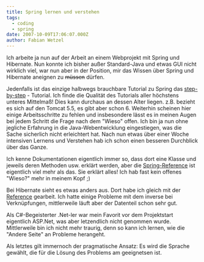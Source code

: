 ```yaml
---
title: Spring lernen und verstehen
tags:
  - coding
  - spring
date: 2007-10-09T17:06:07.000Z
author: Fabian Wetzel
---
```


Ich arbeite ja nun auf der Arbeit an einem Webprojekt mit Spring und Hibernate. Nun konnte ich bisher außer Standard-Java und etwas GUI nicht wirklich viel, war nun aber in der Position, mir das Wissen über Spring und Hibernate aneignen zu ~~müssen~~ dürfen.

Jedenfalls ist das einzige halbwegs brauchbare Tutorial zu Spring das [step-by-step](http://www.springframework.org/docs/MVC-step-by-step/Spring-MVC-step-by-step.html) - Tutorial. Ich finde die Qualität des Tutorials aller höchstens unteres Mittelmaß! Dies kann durchaus an dessen Alter liegen. z.B. bezieht es sich auf den Tomcat 5.5, es gibt aber schon 6. Weiterhin scheinen hier einige Arbeitsschritte zu fehlen und insbesondere lässt es in meinen Augen bei jedem Schritt die Frage nach dem "Wieso" offen. Ich bin ja nun ohne jegliche Erfahrung in die Java-Webentwicklung eingestiegen, was die Sache sicherlich nicht erleichtert hat. Nach nun etwas über einer Woche intensiven Lernens und Verstehen hab ich schon einen besseren Durchblick über das Ganze.

Ich kenne Dokumentationen eigentlich immer so, dass dort eine Klasse und jeweils deren Methoden usw. erklärt werden, aber die [Spring-Reference](http://static.springframework.org/spring/docs/2.0.x/reference/mvc.html) ist eigentlich viel mehr als das. Sie erklärt alles! Ich hab fast kein offenes "Wieso?" mehr in meinem Kopf ;)

Bei Hibernate sieht es etwas anders aus. Dort habe ich gleich mit der [Reference](http://www.hibernate.org/hib_docs/reference/en/html/tutorial.html) gearbeit. Ich hatte einige Probleme mit dem inverse bei Verknüpfungen, mittlerweile läuft aber der Datenteil schon sehr gut.

Als C#-Begeisterter .Net-ler war mein Favorit vor dem Projektstart eigentlich ASP.Net, was aber letzendlich nicht genommen wurde. Mittlerweile bin ich nicht mehr traurig, denn so kann ich lernen, wie die "Andere Seite" an Probleme herangeht.

Als letztes gilt immernoch der pragmatische Ansatz: Es wird die Sprache gewählt, die für die Lösung des Problems am geeignetsen ist.


